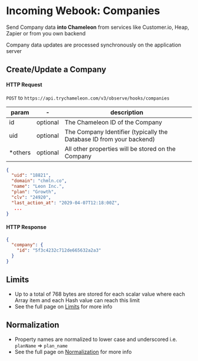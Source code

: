 # Incoming Webook: Companies

Send Company data **into Chameleon**  from services like Customer.io, Heap, Zapier or from you own backend

Company data updates are processed synchronously on the application server

## Create/Update a Company

#### HTTP Request
`POST` to `https://api.trychameleon.com/v3/observe/hooks/companies`

| param | - | description |
|---|---|---|
| id | optional | The Chameleon ID of the Company |
| uid | optional | The Company Identifier (typically the Database ID from your backend) |
| *others | optional | All other properties will be stored on the Company |

```json
{
  "uid": "18821",
  "domain": "chmln.co",
  "name": "Leon Inc.",
  "plan": "Growth",
  "clv": "24920",
  "last_action_at": "2029-04-07T12:18:00Z",
   ...
}
```

#### HTTP Response

```json
{
  "company": {
    "id": "5f3c4232c712de665632a2a3"
  }
}
```

## Limits

- Up to a total of 768 bytes are stored for each scalar value where each Array item and each Hash value can reach this limit
- See the full page on [Limits](concepts/normalization.md?id=limits) for more info

## Normalization

- Property names are normalized to lower case and underscored i.e. `planName` => `plan_name`
- See the full page on [Normalization](concepts/normalization.md?id=properties) for more info
